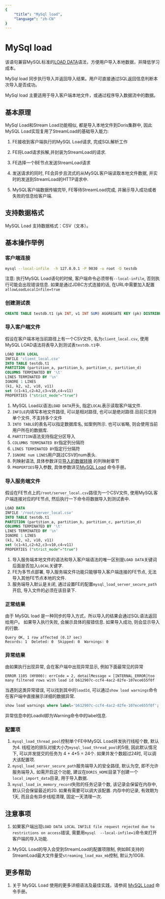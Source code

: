 ```yaml
---
{
    "title": "MySql load",
    "language": "zh-CN"
}
---
```


<!--
Licensed to the Apache Software Foundation (ASF) under one
or more contributor license agreements.  See the NOTICE file
distributed with this work for additional information
regarding copyright ownership.  The ASF licenses this file
to you under the Apache License, Version 2.0 (the
"License"); you may not use this file except in compliance
with the License.  You may obtain a copy of the License at

  http://www.apache.org/licenses/LICENSE-2.0

Unless required by applicable law or agreed to in writing,
software distributed under the License is distributed on an
"AS IS" BASIS, WITHOUT WARRANTIES OR CONDITIONS OF ANY
KIND, either express or implied.  See the License for the
specific language governing permissions and limitations
under the License.
-->

# MySql load
<version since="dev">

该语句兼容MySQL标准的[LOAD DATA](https://dev.mysql.com/doc/refman/8.0/en/load-data.html)语法，方便用户导入本地数据，并降低学习成本。

MySql load 同步执行导入并返回导入结果。用户可直接通过SQL返回信息判断本次导入是否成功。

MySql load 主要适用于导入客户端本地文件，或通过程序导入数据流中的数据。

</version>

## 基本原理

MySql Load和Stream Load功能相似, 都是导入本地文件到Doris集群中, 因此MySQL Load实现复用了StreamLoad的基础导入能力:

1. FE接收到客户端执行的MySQL Load请求, 完成SQL解析工作

2. FE将Load请求拆解,并封装为StreamLoad的请求.

3. FE选择一个BE节点发送StreamLoad请求

4. 发送请求的同时, FE会异步且流式的从MySQL客户端读取本地文件数据, 并实时的发送到StreamLoad的HTTP请求中.

5. MySQL客户端数据传输完毕, FE等待StreamLoad完成, 并展示导入成功或者失败的信息给客户端.


## 支持数据格式

MySQL Load 支持数据格式：CSV（文本）。

## 基本操作举例

### 客户端连接
```bash
mysql --local-infile  -h 127.0.0.1 -P 9030 -u root -D testdb
```

注意: 执行MySQL Load语句的时候, 客户端命令必须带有`--local-infile`, 否则执行可能会出现错误信息. 如果是通过JDBC方式连接的话, 在URL中需要加入配置`allowLoadLocalInfile=true`


### 创建测试表
```sql
CREATE TABLE testdb.t1 (pk INT, v1 INT SUM) AGGREGATE KEY (pk) DISTRIBUTED BY hash (pk) PROPERTIES ('replication_num' = '1');
```

### 导入客户端文件
假设在客户端本地当前路径上有一个CSV文件, 名为`client_local.csv`, 使用MySQL LOAD语法将表导入到测试表`testdb.t1`中.

```sql
LOAD DATA LOCAL
INFILE 'client_local.csv'
INTO TABLE testdb.t1
PARTITION (partition_a, partition_b, partition_c, partition_d)
COLUMNS TERMINATED BY '\t'
LINES TERMINATED BY '\n'
IGNORE 1 LINES
(k1, k2, v2, v10, v11)
set (c1=k1,c2=k2,c3=v10,c4=v11)
PROPERTIES ("strict_mode"="true")
```
1. MySQL Load以语法`LOAD DATA`开头, 指定`LOCAL`表示读取客户端文件.
2. `INFILE`内填写本地文件路径, 可以是相对路径, 也可以是绝对路径.目前只支持单个文件, 不支持多个文件
3. `INTO TABLE`的表名可以指定数据库名, 如案例所示. 也可以省略, 则会使用当前用户所在的数据库.
4. `PARTITION`语法支持指定分区导入
5. `COLUMNS TERMINATED BY`指定列分隔符
6. `LINES TERMINATED BY`指定行分隔符
7. `IGNORE num LINES`用户跳过CSV的num表头.
8. 列映射语法, 具体参数详见[导入的数据转换](../import-scenes/load-data-convert.md) 的列映射章节
9. `PROPERTIES`导入参数, 具体参数详见[MySQL Load](../../../sql-manual/sql-reference/Data-Manipulation-Statements/Load/MYSQL-LOAD.md) 命令手册。

### 导入服务端文件
假设在FE节点上的`/root/server_local.csv`路径为一个CSV文件, 使用MySQL客户端连接对应的FE节点, 然后执行一下命令将数据导入到测试表中.

```sql
LOAD DATA
INFILE '/root/server_local.csv'
INTO TABLE testdb.t1
PARTITION (partition_a, partition_b, partition_c, partition_d)
COLUMNS TERMINATED BY '\t'
LINES TERMINATED BY '\n'
IGNORE 1 LINES
(k1, k2, v2, v10, v11)
set (c1=k1,c2=k2,c3=v10,c4=v11)
PROPERTIES ("strict_mode"="true")
```
1. 导入服务端本地文件的语法和导入客户端语法的唯一区别是`LOAD DATA`关键词后面是否加入`LOCAL`关键字.
2. FE为多节点部署, 导入服务端文件功能只能够导入客户端连接的FE节点, 无法导入其他FE节点本地的文件.
3. 服务端导入默认是关闭, 通过设置FE的配置`mysql_load_server_secure_path`开启, 导入文件的必须在该目录下.

### 正常结果

由于 MySQL load 是一种同步的导入方式，所以导入的结果会通过SQL语法返回给用户。
如果导入执行失败, 会展示具体的报错信息. 如果导入成功, 则会显示导入的行数.

```text
Query OK, 1 row affected (0.17 sec)
Records: 1  Deleted: 0  Skipped: 0  Warnings: 0
```

### 异常结果
由如果执行出现异常, 会在客户端中出现异常显示, 例如下面最常见的异常
```text
ERROR 1105 (HY000): errCode = 2, detailMessage = [INTERNAL_ERROR]too many filtered rows with load id b612907c-ccf4-4ac2-82fe-107ece655f0f
```

当遇到这类异常错误, 可以找到其中的`loadId`, 可以通过`show load warnings`命令在客户端中直接展示详细的数据异常.
```sql
show load warnings where label='b612907c-ccf4-4ac2-82fe-107ece655f0f';
```

异常信息中的LoadId即为Warning命令中的label信息.


### 配置项
1. `mysql_load_thread_pool`控制单个FE中MySQL Load并发执行线程个数, 默认为4. 线程池的排队对接大小为`mysql_load_thread_pool`的5倍, 因此默认情况下, 可以并发提交的任务为 4 + 4\*5 = 24个. 如果并发个数超过24时, 可以调大该配置项.
2. `mysql_load_server_secure_path`服务端导入的安全路径, 默认为空, 即不允许服务端导入. 如需开启这个功能, 建议在`DORIS_HOME`目录下创建一个`local_import_data`目录, 用于导入数据.
3. `mysql_load_in_memory_record`失败的任务记录个数, 该记录会保留在内存中, 默认只会保留最近的20. 如果有需要可以调大该配置. 内存中的记录, 有效期为1天, 而且会有异步线程清理, 固定一天清理一次.


## 注意事项

1. 如果客户端出现`LOAD DATA LOCAL INFILE file request rejected due to restrictions on access`错误, 需要用`mysql  --local-infile=1`命令来打开客户端的导入功能.

2. MySQL Load的导入会受到StreamLoad的配置项限制, 例如BE支持的StreamLoad最大文件量受`streaming_load_max_mb`控制, 默认为10GB.

## 更多帮助

1. 关于 MySQL Load 使用的更多详细语法及最佳实践，请参阅 [MySQL Load](../../../sql-manual/sql-reference/Data-Manipulation-Statements/Load/MYSQL-LOAD.md) 命令手册。

